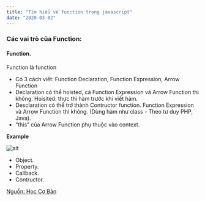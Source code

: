 ```yaml
---
title: "Tìm hiểu về function trong javascript"
date: "2020-03-02"
---
```


### Các vai trò của Function:
#### Function.

Function là function

- Có 3 cách viết: Function Declaration, Function Expression, Arrow Function
- Declaration có thể hoisted, cả Function Expression và Arrow Function thì không. Hoisited: thực thì hàm trước khi viết hàm.
- Desclaration có thể trở thành Contructor function. Function Expression và Arrow Function thì không. (Dùng hàm như class - Theo tư duy PHP, Java).
- “this” của Arrow Function phụ thuộc vào context.
  
**Example**

![alt](https://imgur.com/o8UMv6d.png)

- Object. 
- Property. 
- Callback.
- Contructor.

<a href="https://www.youtube.com/watch?v=CkvAe1dgTmM&t=1183s" target="_blank">Nguồn: Học Cơ Bản</a>